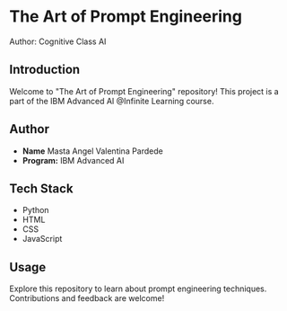 # The Art of Prompt Engineering

Author: Cognitive Class AI

## Introduction

Welcome to "The Art of Prompt Engineering" repository! This project is a part of the IBM Advanced AI @Infinite Learning course.

## Author

- **Name** Masta Angel Valentina Pardede
- **Program:** IBM Advanced AI

## Tech Stack

- Python
- HTML
- CSS
- JavaScript

## Usage

Explore this repository to learn about prompt engineering techniques. Contributions and feedback are welcome!

